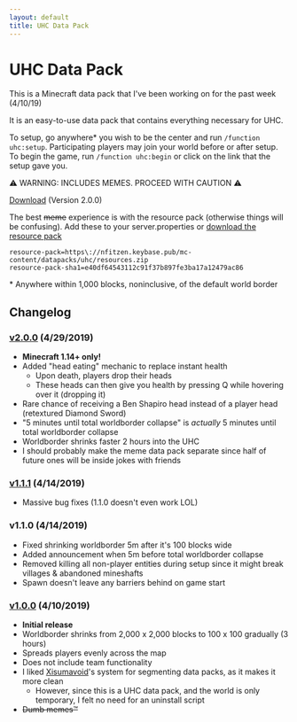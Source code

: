 ```yaml
---
layout: default
title: UHC Data Pack
---
```


# UHC Data Pack
This is a Minecraft data pack that I've been working on for the past week (4/10/19)

It is an easy-to-use data pack that contains everything necessary for UHC.

To setup, go anywhere\* you wish to be the center and run `/function uhc:setup`.
Participating players may join your world before or after setup. To begin the game, run
`/function uhc:begin` or click on the link that the setup gave you.

:warning: WARNING: INCLUDES MEMES. PROCEED WITH CAUTION :warning:

[Download][v2.0.0] \(Version 2.0.0\)

The best <del>meme</del> experience is with the resource pack (otherwise things will be confusing).
Add these to your server.properties or [download the resource pack][resources]

```
resource-pack=https\://nfitzen.keybase.pub/mc-content/datapacks/uhc/resources.zip
resource-pack-sha1=e40df64543112c91f37b897fe3ba17a12479ac86
```

\* Anywhere within 1,000 blocks, noninclusive, of the default world border

## Changelog

### [v2.0.0] (4/29/2019)

- **Minecraft 1.14+ only!**
- Added "head eating" mechanic to replace instant health
    - Upon death, players drop their heads
    - These heads can then give you health by pressing Q while hovering over it (dropping it)
- Rare chance of receiving a Ben Shapiro head instead of a player head (retextured Diamond Sword)
- "5 minutes until total worldborder collapse" is _actually_ 5 minutes until total worldborder collapse
- Worldborder shrinks faster 2 hours into the UHC
- I should probably make the meme data pack separate since half of future ones will be inside jokes with friends

### [v1.1.1] (4/14/2019)

- Massive bug fixes (1.1.0 doesn't even work LOL)

### v1.1.0 (4/14/2019)
- Fixed shrinking worldborder 5m after it's 100 blocks wide
- Added announcement when 5m before total worldborder collapse
- Removed killing all non-player entities during setup since it might break villages \& abandoned mineshafts
- Spawn doesn't leave any barriers behind on game start

### [v1.0.0] (4/10/2019)
- **Initial release**
- Worldborder shrinks from 2,000&nbsp;x&nbsp;2,000 blocks to 100&nbsp;x&nbsp;100 gradually (3 hours)
- Spreads players evenly across the map
- Does not include team functionality
- I liked [Xisumavoid](//www.xisumavoid.com/)'s system for segmenting data packs, as it makes it more clean
    - However, since this is a UHC data pack, and the world is only temporary, I felt no need for an uninstall script
- <del>Dumb memes:tm:</del>

[v2.0.0]: UHC-v2.0.0.zip

[v1.1.1]: UHC-v1.1.1.zip

[v1.1.0]: UHC-v1.1.0.zip

[v1.0.0]: UHC-v1.0.0.zip

[resources]: //keybase.pub/nfitzen/mc-content/datapacks/uhc/resources.zip